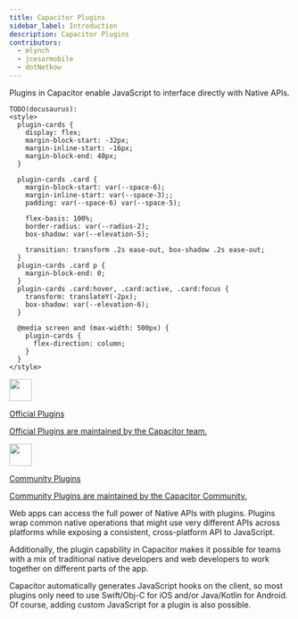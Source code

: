 ```yaml
---
title: Capacitor Plugins
sidebar_label: Introduction
description: Capacitor Plugins
contributors:
  - mlynch
  - jcesarmobile
  - dotNetkow
---
```


Plugins in Capacitor enable JavaScript to interface directly with Native APIs.

```
TODO(docusaurus):
<style>
  plugin-cards {
    display: flex;
    margin-block-start: -32px;
    margin-inline-start: -16px;
    margin-block-end: 40px;
  }

  plugin-cards .card {
    margin-block-start: var(--space-6);
    margin-inline-start: var(--space-3);;
    padding: var(--space-6) var(--space-5);

    flex-basis: 100%;
    border-radius: var(--radius-2);
    box-shadow: var(--elevation-5);

    transition: transform .2s ease-out, box-shadow .2s ease-out;
  }
  plugin-cards .card p {
    margin-block-end: 0;
  }
  plugin-cards .card:hover, .card:active, .card:focus {
    transform: translateY(-2px);
    box-shadow: var(--elevation-6);
  }

  @media screen and (max-width: 500px) {
    plugin-cards {
      flex-direction: column;
    }
  }
</style>
```

<plugin-cards>
  <a class="card" href="/docs/apis">
    <img
      src="/img/docs/core-plugins.png"
      width="40" height="40"
    />
    <p class="ui-heading-5">Official Plugins</p>
    <p class="ui-paragraph-5">Official Plugins are maintained by the Capacitor team.</p>
  </a>
  <a class="card" href="/docs/plugins/community">
    <img
      src="/img/docs/community-plugins.png"
      width="40" height="40"
    />
    <p class="ui-heading-5">Community Plugins</p>
    <p class="ui-paragraph-5">Community Plugins are maintained by the Capacitor Community.</p>
  </a>
</plugin-cards>

Web apps can access the full power of Native APIs with plugins. Plugins wrap common native operations that might use very different APIs across platforms while exposing a consistent, cross-platform API to JavaScript.

Additionally, the plugin capability in Capacitor makes it possible for teams with a mix of traditional native developers and web developers to work together on different parts of the app.

Capacitor automatically generates JavaScript hooks on the client, so most plugins only need to use Swift/Obj-C for iOS and/or Java/Kotlin for Android. Of course, adding custom JavaScript for a plugin is also possible.
